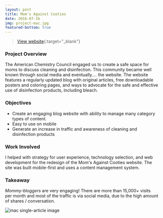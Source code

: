 ```yaml
---
layout: post
title: Mom's Against Cooties
date: 2016-07-16
img: project-mac.jpg
featured-bottom: true
---
```


> <span class="lnr lnr-exit-up"></span> [View website](http://momsagainstcooties.com){:target="_blank"}

### Project Overview
The American Chemistry Council engaged us to create a safe space for moms to discuss cleaning and disinfection. This community became well known through social media and eventually.... the website. The website features a regularly updated blog with original articles, free downloadable posters and coloring pages, and ways to advocate for the safe and effective use of disinfection products, including bleach.

### Objectives
* Create an engaging blog website with ability to manage many category types of content.
* Easy to use on mobile
* Generate an increase in traffic and awareness of cleaning and disinfection products

### Work Involved
I helped with strategy for user experience, technology selection, and web development for the redesign of the Mom's Against Cooties website. The site was built mobile-first and uses a content management system. 

### Takeaway
*Mommy-bloggers* are very engaging! There are more than 15,000+ visits per month and most of the traffic is via social media, due to the high amount of shares / conversation.

![mac single-article image](/assets/project-mac-article.png)
